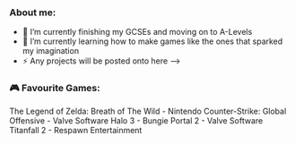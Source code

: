 ### About me:
- 🔭 I’m currently finishing my GCSEs and moving on to A-Levels
- 🌱 I’m currently learning how to make games like the ones that sparked my imagination
- ⚡ Any projects will be posted onto here -->

### 🎮 Favourite Games:
The Legend of Zelda: Breath of The Wild - Nintendo
Counter-Strike: Global Offensive - Valve Software
Halo 3 - Bungie
Portal 2 - Valve Software
Titanfall 2 - Respawn Entertainment
